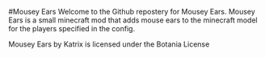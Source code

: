 #Mousey Ears
Welcome to the Github repostery for Mousey Ears. Mousey Ears is a small minecraft mod that adds mouse ears to the minecraft model for the players specified in the config.

Mousey Ears by Katrix is licensed under the Botania License